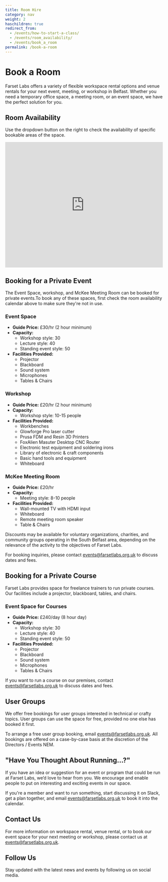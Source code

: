 ```yaml
---
title: Room Hire
category: nav
weight: 2
haschildren: true
redirect_from:
  - /events/how-to-start-a-class/
  - /events/room_availability/
  - /events/book_a_room
permalink: /book-a-room
---
```


# Book a Room

Farset Labs offers a variety of flexible workspace rental options and venue
rentals for your next event, meeting, or workshop in Belfast. Whether you need
a temporary office space, a meeting room, or an event space, we have the
perfect solution for you.

## Room Availability

Use the dropdown button on the right to check the availability of specific
bookable areas of the space.

<iframe src="https://www.google.com/calendar/embed?title=Room%20Availability&showTitle=0&showPrint=0&showTabs=0&mode=WEEK&height=600&wkst=2&bgcolor=%23FFFFFF&src=farsetlabs.org.uk_3330353438393238353333%40resource.calendar.google.com&color=%230F4B38&src=farsetlabs.org.uk_3232373836323536363432%40resource.calendar.google.com&color=%23B1440E&src=farsetlabs.org.uk_2d3335353138363232343633%40resource.calendar.google.com&color=%23711616&src=farsetlabs.org.uk_38333735393137342d363234%40resource.calendar.google.com&color=%2328754E&ctz=Europe%2FLondon" style=" border-width:0 " width="100%" height="400" frameborder="0" scrolling="no"></iframe>

## Booking for a Private Event

The Event Space, workshop, and McKee Meeting Room can be booked for private events.To book
any of these spaces, first check the room availability calendar above to make sure they're
not in use.

### Event Space

  - **Guide Price:** £30/hr (2 hour minimum)
  - **Capacity:**
    - Workshop style: 30
    - Lecture style: 40
    - Standing event style: 50
  - **Facilities Provided:**
    - Projector
    - Blackboard
    - Sound system
    - Microphones
    - Tables & Chairs

### Workshop

  - **Guide Price:** £20/hr (2 hour minimum)
  - **Capacity:**
    - Workshop style: 10-15 people
  - **Facilities Provided:**
    - Workbenches
    - Glowforge Pro laser cutter
    - Prusa FDM and Resin 3D Printers
    - FoxAlien Masuter Desktop CNC Router
    - Electronic test equipment and soldering irons
    - Library of electronic & craft components
    - Basic hand tools and equipment
    - Whiteboard

### McKee Meeting Room

  - **Guide Price:** £20/hr
  - **Capacity:**
    - Meeting style: 8-10 people
  - **Facilities Provided:**
    - Wall-mounted TV with HDMI input
    - Whiteboard
    - Remote meeting room speaker
    - Table & Chairs

Discounts may be available for voluntary organizations, charities, and community
groups operating in the South Belfast area, depending on the relevance of the
activity to the objectives of Farset Labs.

For booking inquiries, please contact
[events@farsetlabs.org.uk](mailto:events@farsetlabs.org.uk) to discuss dates and fees.

## Booking for a Private Course

Farset Labs provides space for freelance trainers to run private courses. Our
facilities include a projector, blackboard, tables, and chairs.

### Event Space for Courses

  - **Guide Price:** £240/day (8 hour day)
  - **Capacity:**
    - Workshop style: 30
    - Lecture style: 40
    - Standing event style: 50
  - **Facilities Provided:**
    - Projector
    - Blackboard
    - Sound system
    - Microphones
    - Tables & Chairs

If you want to run a course on our premises, contact
[events@farsetlabs.org.uk](mailto:events@farsetlabs.org.uk) to discuss
dates and fees.

## User Groups

We offer free bookings for user groups interested in technical or crafty topics.
User groups can use the space for free, provided no one else has booked it
first.

To arrange a free user group booking, email
[events@farsetlabs.org.uk](mailto:events@farsetlabs.org.uk). All bookings are
offered on a case-by-case basis at the discretion of the Directors / Events NEM.

## "Have You Thought About Running...?"

If you have an idea or suggestion for an event or program that could be run at
Farset Labs, we’d love to hear from you. We encourage and enable people to put
on interesting and exciting events in our space.

If you're a member and want to run something, start discussing it on Slack, get
a plan together, and email
[events@farsetlabs.org.uk](mailto:events@farsetlabs.org.uk) to book it into
the calendar.

## Contact Us

For more information on workspace rental, venue rental, or to book our event
space for your next meeting or workshop, please contact us at
[events@farsetlabs.org.uk](mailto:events@farsetlabs.org.uk).

## Follow Us

Stay updated with the latest news and events by following us on social media.
